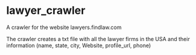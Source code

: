 # lawyer_crawler
A crawler for the website lawyers.findlaw.com

The crawler creates a txt file with all the lawyer firms in the USA and their information (name, state, city, Website, profile_url, phone)
